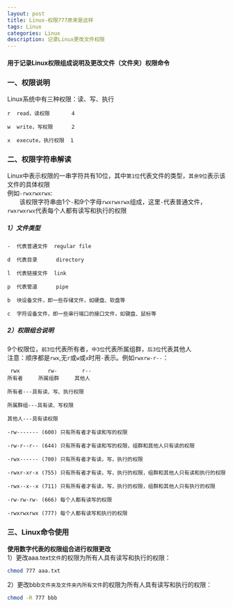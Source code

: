 ```yaml
---
layout: post
title: Linux-权限777原来是这样
tags: Linux
categories: Linux
description: 记录Linux更改文件权限
---
```

#### 用于记录Linux权限组成说明及更改文件（文件夹）权限命令

<!-- more -->

### 一、权限说明
Linux系统中有三种权限：读、写、执行
```text
r  read，读权限       4

w  write，写权限      2

x  execute，执行权限  1
```

### 二、权限字符串解读  
Linux中表示权限的一串字符共有10位，其中`第1位`代表文件的类型，`其余9位`表示该文件的具体权限    
例如`-rwxrwxrwx`:  
　　该权限字符串由1个`-`和9个字母`rwxrwxrwx`组成，这里`-`代表普通文件，`rwxrwxrwx`代表每个人都有读写和执行的权限   
##### 1）文件类型  
```text
-  代表普通文件  regular file

d  代表目录      directory

l  代表链接文件  link

p  代表管道      pipe

b  块设备文件，即一些存储文件，如硬盘、软盘等

c  字符设备文件，即一些串行端口的接口文件，如键盘、鼠标等
```
##### 2）权限组合说明
9个权限位，`前3位`代表所有者，`中3位`代表所属组群，`后3位`代表其他人  
注意：顺序都是`rwx`,无`r`或`w`或`x`时用`-`表示。例如`rwxrw-r--`：
```text
 rwx         rw-        r--
所有者     所属组群     其他人

所有者---具有读、写、执行权限

所属群组---具有读、写权限

其他人---具有读权限
```  
```text
-rw------- (600) 只有所有者才有读和写的权限

-rw-r--r-- (644) 只有所有者才有读和写的权限，组群和其他人只有读的权限

-rwx------ (700) 只有所有者才有读，写，执行的权限

-rwxr-xr-x (755) 只有所有者才有读，写，执行的权限，组群和其他人只有读和执行的权限

-rwx--x--x (711) 只有所有者才有读，写，执行的权限，组群和其他人只有执行的权限

-rw-rw-rw- (666) 每个人都有读写的权限

-rwxrwxrwx (777) 每个人都有读写和执行的权限
```

### 三、Linux命令使用
**使用数字代表的权限组合进行权限更改**  
1）更改aaa.text`文件`的权限为所有人具有读写和执行的权限：
```bash
chmod 777 aaa.txt
```
2）更改bbb`文件夹及文件夹内所有文件`的权限为所有人具有读写和执行的权限：
```bash
chmod -R 777 bbb
```
